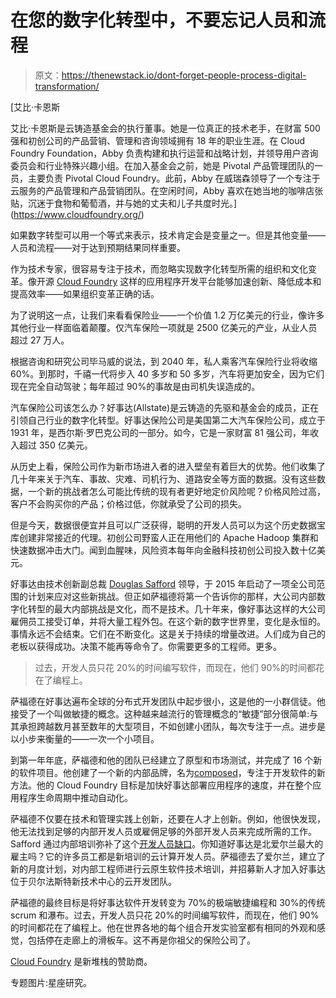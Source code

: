 # 在您的数字化转型中，不要忘记人员和流程

> 原文：<https://thenewstack.io/dont-forget-people-process-digital-transformation/>

[](https://www.cloudfoundry.org/)

 [艾比·卡恩斯

艾比·卡恩斯是云铸造基金会的执行董事。她是一位真正的技术老手，在财富 500 强和初创公司的产品营销、管理和咨询领域拥有 18 年的职业生涯。在 Cloud Foundry Foundation，Abby 负责构建和执行运营和战略计划，并领导用户咨询委员会和行业特殊兴趣小组。在加入基金会之前，她是 Pivotal 产品管理团队的一员，主要负责 Pivotal Cloud Foundry。此前，Abby 在威瑞森领导了一个专注于云服务的产品管理和产品营销团队。在空闲时间，Abby 喜欢在她当地的咖啡店张贴，沉迷于食物和葡萄酒，并与她的丈夫和儿子共度时光。](https://www.cloudfoundry.org/) [](https://www.cloudfoundry.org/)

如果数字转型可以用一个等式来表示，技术肯定会是变量之一。但是其他变量——人员和流程——对于达到预期结果同样重要。

作为技术专家，很容易专注于技术，而忽略实现数字化转型所需的组织和文化变革。像开源 [Cloud Foundry](https://www.cloudfoundry.org/) 这样的应用程序开发平台能够加速创新、降低成本和提高效率——如果组织变革正确的话。

为了说明这一点，让我们来看看保险业——一个价值 1.2 万亿美元的行业，像许多其他行业一样面临着颠覆。仅汽车保险一项就是 2500 亿美元的产业，从业人员超过 27 万人。

根据咨询和研究公司毕马威的说法，到 2040 年，私人乘客汽车保险行业将收缩 60%。到那时，千禧一代将步入 40 多岁和 50 多岁，汽车将更加安全，因为它们现在完全自动驾驶；每年超过 90%的事故是由司机失误造成的。

汽车保险公司该怎么办？好事达(Allstate)是云铸造的先驱和基金会的成员，正在引领自己行业的数字化转型。好事达保险公司是美国第二大汽车保险公司，成立于 1931 年，是西尔斯·罗巴克公司的一部分。如今，它是一家财富 81 强公司，年收入超过 350 亿美元。

从历史上看，保险公司作为新市场进入者的进入壁垒有着巨大的优势。他们收集了几十年来关于汽车、事故、灾难、司机行为、道路安全等方面的数据。没有这些数据，一个新的挑战者怎么可能比传统的现有者更好地定价风险呢？价格风险过高，客户不会购买你的产品；价格过低，你就承受了公司的损失。

但是今天，数据很便宜并且可以广泛获得，聪明的开发人员可以为这个历史数据宝库创建非常接近的代理。初创公司野蛮人正在用他们的 Apache Hadoop 集群和快速数据冲击大门。闻到血腥味，风险资本每年向金融科技初创公司投入数十亿美元。

好事达由技术创新副总裁 [Douglas Safford](https://www.linkedin.com/in/doug-safford-4369144/) 领导，于 2015 年启动了一项全公司范围的计划来应对这些新挑战。但正如萨福德将第一个告诉你的那样，大公司内部数字化转型的最大内部挑战是文化，而不是技术。几十年来，像好事达这样的大公司雇佣员工接受订单，并将大量工程外包。在这个新的数字世界里，变化是永恒的。事情永远不会结束。它们在不断变化。这是关于持续的增量改进。人们成为自己的老板以获得成功。决策不能再等命令了。你需要更多的工程师。更多。

> 过去，开发人员只花 20%的时间编写软件，而现在，他们 90%的时间都花在了编程上。

萨福德在好事达遍布全球的分布式开发团队中起步很小，这是他的一小群信徒。他接受了一个叫做敏捷的概念。这种越来越流行的管理概念的“敏捷”部分很简单:与其承担跨越数月甚至数年的大型项目，不如创建小团队，每次专注于一点。进步是以小步来衡量的——一次一个小项目。

到第一年年底，萨福德和他的团队已经建立了原型和市场测试，并完成了 16 个新的软件项目。他创建了一个新的内部品牌，名为[composed](https://github.com/compozed)，专注于开发软件的新方法。他的 Cloud Foundry 目标是加快好事达部署应用程序的速度，并在整个应用程序生命周期中推动自动化。

萨福德不仅要在技术和管理实践上创新，还要在人才上创新。例如，他很快发现，他无法找到足够的内部开发人员或雇佣足够的外部开发人员来完成所需的工作。Safford 通过内部培训弥补了这个[开发人员缺口](https://www.cloudfoundry.org/developer-gap-2016/)。你知道好事达是北爱尔兰最大的雇主吗？它的许多员工都是新培训的云计算开发人员。萨福德去了爱尔兰，建立了新的月度计划，对内部工程师进行云原生软件技术培训，并招募新人才加入好事达位于贝尔法斯特新技术中心的云开发团队。

萨福德的最终目标是将好事达软件开发转变为 70%的极端敏捷编程和 30%的传统 scrum 和瀑布。过去，开发人员只花 20%的时间编写软件，而现在，他们 90%的时间都花在了编程上。他在世界各地的每个组合开发实验室都有相同的外观和感觉，包括停在走廊上的滑板车。这不再是你祖父的保险公司了。

[Cloud Foundry](https://www.cloudfoundry.org/) 是新堆栈的赞助商。

专题图片:星座研究。

<svg xmlns:xlink="http://www.w3.org/1999/xlink" viewBox="0 0 68 31" version="1.1"><title>Group</title> <desc>Created with Sketch.</desc></svg>